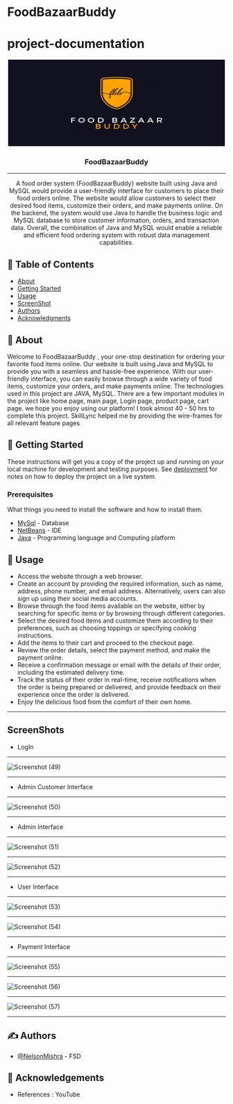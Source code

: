 # FoodBazaarBuddy

# project-documentation

<p align="center">
  <a href="" rel="noopener">
 <img width=500px height=200px src="fbb.png" alt="Project logo"></a>
</p>

<h3 align="center">FoodBazaarBuddy</h3>

---

<p align="center">
  A food order system {FoodBazaarBuddy} website built using Java and MySQL would provide a user-friendly interface for customers to place their food orders online. The website would allow customers to select their desired food items, customize their orders, and make payments online. On the backend, the system would use Java to handle the business logic and MySQL database to store customer information, orders, and transaction data. Overall, the combination of Java and MySQL would enable a reliable and efficient food ordering system with robust data management capabilities.
    <br> 
</p>

## 📝 Table of Contents
- [About](#about)
- [Getting Started](#getting_started)
- [Usage](#usage)
- [ScreenShot](#SS)
- [Authors](#authors)
- [Acknowledgments](#acknowledgement)

## 🧐 About <a name = "about"></a>
Welcome to FoodBazaarBuddy , your one-stop destination for ordering your favorite food items online. Our website is built using Java and MySQL to provide you with a seamless and hassle-free experience. With our user-friendly interface, you can easily browse through a wide variety of food items, customize your orders, and make payments online. The technologies used in this project are JAVA, MySQL. There are a few important modules in the project like home page, main page, Login page, product page, cart page. we hope you enjoy using our platform! I took almost 40 - 50 hrs to complete this project. SkillLync helped me by providing the wire-frames for all relevant feature pages

## 🏁 Getting Started <a name = "getting_started"></a>
These instructions will get you a copy of the project up and running on your local machine for development and testing purposes. See [deployment](#deployment) for notes on how to deploy the project on a live system.

### Prerequisites
What things you need to install the software and how to install them.

- [MySql](mysql.com) - Database
- [NetBeans](https://netbeans.apache.org/download/index.html) - IDE
- [Java](https://www.java.com/en/) - Programming language and Computing platform

## 🎈 Usage <a name="usage"></a>

- Access the website through a web browser.
- Create an account by providing the required information, such as name, address, phone number, and email address. Alternatively, users can also sign up using their     social media accounts.
- Browse through the food items available on the website, either by searching for specific items or by browsing through different categories.
- Select the desired food items and customize them according to their preferences, such as choosing toppings or specifying cooking instructions.
- Add the items to their cart and proceed to the checkout page.
- Review the order details, select the payment method, and make the payment online.
- Receive a confirmation message or email with the details of their order, including the estimated delivery time.
- Track the status of their order in real-time, receive notifications when the order is being prepared or delivered, and provide feedback on their experience once the   order is delivered.
- Enjoy the delicious food from the comfort of their own home.
---
## ScreenShots <a name = "SS"></a>
- LogIn
---

![Screenshot (49)](https://user-images.githubusercontent.com/58170697/236662616-e874690c-c4b5-4435-bcca-e3936e9c066d.png)

---
- Admin Customer Interface
---

 ![Screenshot (50)](https://user-images.githubusercontent.com/58170697/236662780-baef091f-309a-4958-86e4-1709016758a6.png)

---

- Admin Interface 
---

![Screenshot (51)](https://user-images.githubusercontent.com/58170697/236662970-6006d8f3-1096-4208-a423-56add3499d39.png)

---

![Screenshot (52)](https://user-images.githubusercontent.com/58170697/236663073-e3ace1f0-2ed8-4f4e-b651-0021ab9357b7.png)

---

- User Interface

---

![Screenshot (53)](https://user-images.githubusercontent.com/58170697/236663091-061e21e4-9c75-46e4-97cd-99825ead4991.png)

---

![Screenshot (54)](https://user-images.githubusercontent.com/58170697/236663102-a76864db-068e-4411-b397-8bf8c287d69c.png)

---

- Payment Interface

---

![Screenshot (55)](https://user-images.githubusercontent.com/58170697/236663129-857bb711-d93e-43e2-a2e8-eba7901a6ae2.png)

---

![Screenshot (56)](https://user-images.githubusercontent.com/58170697/236663136-82496b61-b80b-43d6-a2e1-28ebf585a72b.png)

---

![Screenshot (57)](https://user-images.githubusercontent.com/58170697/236663154-7b563a07-679a-421b-87b7-52d1048493eb.png)

---

## ✍️ Authors <a name = "authors"></a>
- [@NelsonMishra](https://github.com/NelsonMishra) - FSD


## 🎉 Acknowledgements <a name = "acknowledgement"></a>
- References : YouTube

